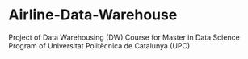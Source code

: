 # Airline-Data-Warehouse
Project of Data Warehousing (DW) Course for Master in Data Science Program of Universitat Politècnica de Catalunya (UPC)
